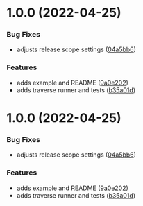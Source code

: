 # 1.0.0 (2022-04-25)


### Bug Fixes

* adjusts release scope settings ([04a5bb6](https://github.com/beckkramer/puppeteer-traverse/commit/04a5bb65d105eb65c10cb6ce371136e9a9f76964))


### Features

* adds example and README ([9a0e202](https://github.com/beckkramer/puppeteer-traverse/commit/9a0e20249207285ed8e557d397b7861f226d218c))
* adds traverse runner and tests ([b35a01d](https://github.com/beckkramer/puppeteer-traverse/commit/b35a01d82e87c7f0ac4820653ba76014b67d9716))

# 1.0.0 (2022-04-25)


### Bug Fixes

* adjusts release scope settings ([04a5bb6](https://github.com/beckkramer/puppeteer-traverse/commit/04a5bb65d105eb65c10cb6ce371136e9a9f76964))


### Features

* adds example and README ([9a0e202](https://github.com/beckkramer/puppeteer-traverse/commit/9a0e20249207285ed8e557d397b7861f226d218c))
* adds traverse runner and tests ([b35a01d](https://github.com/beckkramer/puppeteer-traverse/commit/b35a01d82e87c7f0ac4820653ba76014b67d9716))
